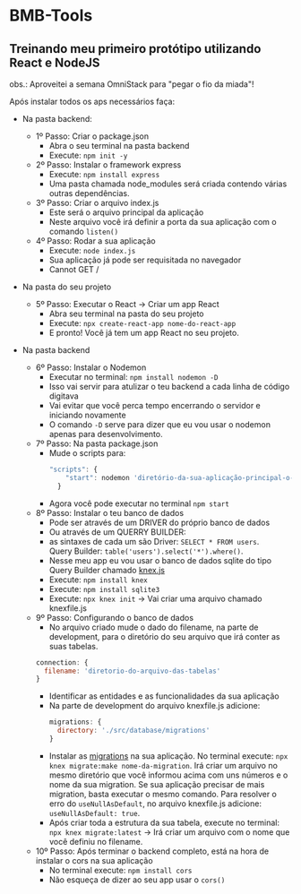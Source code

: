 # BMB-Tools
 Treinando meu primeiro protótipo utilizando React e NodeJS
 ---
 
 obs.: Aproveitei a semana OmniStack para "pegar o fio da miada"!

 Após instalar todos os aps necessários faça:

  + Na pasta backend:
    * 1º Passo: Criar o package.json
      - Abra o seu terminal na pasta backend
      - Execute: `npm init -y`
    * 2º Passo: Instalar o framework express
      - Execute: `npm install express`
      - Uma pasta chamada node_modules será criada contendo várias outras dependências.
    * 3º Passo: Criar o arquivo index.js
      - Este será o arquivo principal da aplicação
      - Neste arquivo você irá definir a porta da sua aplicação com o comando `listen()`
    * 4º Passo: Rodar a sua aplicação
      - Execute: `node index.js`
      - Sua aplicação já pode ser requisitada no navegador
      - Cannot GET /
 + Na pasta do seu projeto
    * 5º Passo: Executar o React -> Criar um app React
      - Abra seu terminal na pasta do seu projeto
      - Execute: `npx create-react-app nome-do-react-app`
      - E pronto! Você já tem um app React no seu projeto.
	  
 + Na pasta backend
    * 6º Passo: Instalar o Nodemon
	    - Executar no terminal: `npm install nodemon -D`
	    - Isso vai servir para atulizar o teu backend a cada linha de código digitava
	    - Vai evitar que você perca tempo encerrando o servidor e iniciando novamente
	    - O comando `-D` serve para dizer que eu vou usar o nodemon apenas para desenvolvimento.
    * 7º Passo: Na pasta package.json
	    - Mude o scripts para: 
	        ```javascript
          "scripts": {
		  	    "start": nodemon 'diretório-da-sua-aplicação-principal-o-index.js'
		      }
	    - Agora você pode executar no terminal `npm start`
    * 8º Passo: Instalar o teu banco de dados
	    - Pode ser através de um DRIVER do próprio banco de dados
	    - Ou através de um QUERRY BUILDER:
	    - as sintaxes de cada um são
		    Driver: `SELECT * FROM users`.  
		    Query Builder: `table('users').select('*').where()`.  
	    - Nesse meu app eu vou usar o banco de dados sqlite do tipo Query Builder chamado [knex.js](http://knexjs.org/ "Página do knex")
	    - Execute: `npm install knex` 
	    - Execute: `npm install sqlite3`
	    - Execute: `npx knex init`       -> Vai criar uma arquivo chamado knexfile.js
    * 9º Passo: Configurando o banco de dados
	    - No arquivo criado mude o dado do filename, na parte de development, para o diretório do seu arquivo que irá conter as suas tabelas.
        ```javascript
        connection: {
          filename: 'diretorio-do-arquivo-das-tabelas'
        }
        ```
	    - Identificar as entidades e as funcionalidades da sua aplicação
      - Na parte de development do arquivo knexfile.js adicione:
        ```javascript
        migrations: {
          directory: './src/database/migrations'
        }
        ```
      - Instalar as [migrations](http://knexjs.org/#Installation-migrations "Página das migrations") na sua aplicação.
        No terminal execute: `npx knex migrate:make nome-da-migration`. Irá criar um arquivo no mesmo diretório que você informou acima com uns números e o nome da sua migration.
        Se sua aplicação precisar de mais migration, basta executar o mesmo comando.
        Para resolver o erro do `useNullAsDefault`, no arquivo knexfile.js adicione: `useNullAsDefault: true`.
      - Após criar toda a estrutura da sua tabela, execute no terminal: `npx knex migrate:latest` -> Irá criar um arquivo com o nome que você definiu no filename.
    * 10º Passo: Após terminar o backend completo, está na hora de instalar o cors na sua aplicação
      - No terminal execute: `npm install cors`
      - Não esqueça de dizer ao seu app usar o `cors()`
        
        
   
